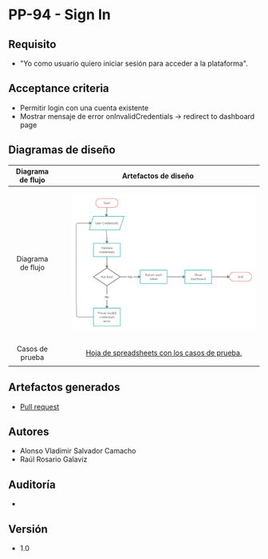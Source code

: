 # PP-94 - Sign In

## Requisito

- "Yo como usuario quiero iniciar sesión para acceder a la plataforma".

## Acceptance criteria

- Permitir login con una cuenta existente
- 
    Mostrar mensaje de error onInvalidCredentials → redirect to dashboard page

## Diagramas de diseño

<table>
  <theader >
    <th >Diagrama de flujo</th>
      <th style={{textAlign:"center"}}>Artefactos de diseño</th>
  </theader>

  <tbody align="center">
    <tr >
      <td >Diagrama de flujo</td>
      <td>
        <ul>
          <img src="../assets/Auth.jpg"/>
        </ul>
      </td>
    </tr>
    <tr>
      <td>Casos de prueba</td>
      <td>
        <ul>
          <a href="https://docs.google.com/spreadsheets/d/16ehQSnRzp1Ajum9x7SWQOgrrmd7syu8VT2m2APsHofw/edit#gid=0">Hoja de spreadsheets con los casos de prueba.</a>
        </ul>
      </td>
    </tr>
  </tbody>
</table>

## Artefactos generados

- <a href="https://github.com/Taro-IT/frappe/pull/23">Pull request</a>


## Autores

- Alonso Vladimir Salvador Camacho
- Raúl Rosario Galaviz

## Auditoría
-
  

## Versión

- 1.0